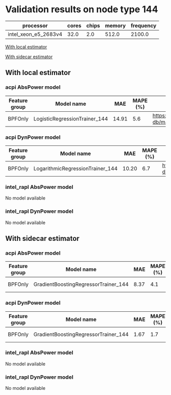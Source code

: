 # Validation results on node type 144

| processor | cores | chips | memory | frequency |
| --- | --- | --- | --- | --- |
| intel_xeon_e5_2683v4 | 32.0 | 2.0 | 512.0 | 2100.0 |

[With local estimator](#with-local-estimator)

[With sidecar estimator](#with-sidecar-estimator)

## With local estimator

### acpi AbsPower model

| Feature group | Model name | MAE | MAPE (%) | URL |
| --- | --- | --- | --- | --- |
| BPFOnly | LogisticRegressionTrainer_144 | 14.91 | 5.6 | https://raw.githubusercontent.com/sustainable-computing-io/kepler-model-db/main/models/v0.7/specpower/acpi/AbsPower/BPFOnly/LogisticRegressionTrainer_144.json |
### acpi DynPower model

| Feature group | Model name | MAE | MAPE (%) | URL |
| --- | --- | --- | --- | --- |
| BPFOnly | LogarithmicRegressionTrainer_144 | 10.20 | 6.7 | https://raw.githubusercontent.com/sustainable-computing-io/kepler-model-db/main/models/v0.7/specpower/acpi/DynPower/BPFOnly/LogarithmicRegressionTrainer_144.json |
### intel_rapl AbsPower model

No model available

### intel_rapl DynPower model

No model available

## With sidecar estimator

### acpi AbsPower model

| Feature group | Model name | MAE | MAPE (%) | URL |
| --- | --- | --- | --- | --- |
| BPFOnly | GradientBoostingRegressorTrainer_144 | 8.37 | 4.1 | https://raw.githubusercontent.com/sustainable-computing-io/kepler-model-db/main/models/v0.7/specpower/acpi/AbsPower/BPFOnly/GradientBoostingRegressorTrainer_144.zip |
### acpi DynPower model

| Feature group | Model name | MAE | MAPE (%) | URL |
| --- | --- | --- | --- | --- |
| BPFOnly | GradientBoostingRegressorTrainer_144 | 1.67 | 1.7 | https://raw.githubusercontent.com/sustainable-computing-io/kepler-model-db/main/models/v0.7/specpower/acpi/DynPower/BPFOnly/GradientBoostingRegressorTrainer_144.zip |
### intel_rapl AbsPower model

No model available

### intel_rapl DynPower model

No model available

